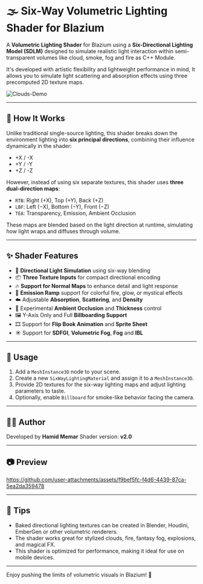 # 🌫️ Six-Way Volumetric Lighting Shader for Blazium

A **Volumetric Lighting Shader** for Blazium using a **Six-Directional Lighting Model (SDLM)** designed to simulate realistic light interaction within semi-transparent volumes like cloud, smoke, fog and fire as C++ Module.

It's developed with artistic flexibility and lightweight performance in mind, It allows you to simulate light scattering and absorption effects using three precomputed 2D texture maps.

![Clouds-Demo](https://github.com/user-attachments/assets/15ffdc9d-4f07-4ce2-9779-acefb63e3db8)

---

## 🧠 How It Works

Unlike traditional single-source lighting, this shader breaks down the environment lighting into **six principal directions**, combining their influence dynamically in the shader:

- +X / -X
- +Y / -Y
- +Z / -Z

However, instead of using six separate textures, this shader uses **three dual-direction maps**:

- `RTB`: Right (+X), Top (+Y), Back (+Z)
- `LBF`: Left (−X), Bottom (−Y), Front (−Z)
- `TEA`: Transparency, Emission, Ambient Occlusion

These maps are blended based on the light direction at runtime, simulating how light wraps and diffuses through volume.

---

## ✨ Shader Features

- 🧊 **Directional Light Simulation** using six-way blending
- 📦 **Three Texture Inputs** for compact directional encoding
- 🔥 **Support for Normal Maps** to enhance detail and light response
- 🌈 **Emission Ramp** support for colorful fire, glow, or mystical effects
- ☁️ Adjustable **Absorption**, **Scattering**, and **Density**
- 🧪 Experimental **Ambient Occlusion** and **Thickness** control
- 🖼️ Y-Axis Only and Full **Billboarding Support**
- 🎞️ Support for **Flip Book Animation** and **Sprite Sheet**
- ☀️ Support for **SDFGI**, **Volumetric Fog**, **Fog** and **IBL**

---

## 🧰 Usage

1. Add a `MeshInstance3D` node to your scene.
2. Create a new `SixWayLightingMaterial` and assign it to a `MeshInstance3D`.
3. Provide 2D textures for the six-way lighting maps and adjust lighting parameters to taste.
4. Optionally, enable `Billboard` for smoke-like behavior facing the camera.

---

## 🧑‍💻 Author

Developed by **Hamid Memar**
Shader version: **v2.0**

---

## 📷 Preview

https://github.com/user-attachments/assets/f9bef5fc-f4d6-4439-87ca-5ea2da359478

---

## 🔮 Tips

- Baked directional lighting textures can be created in Blender, Houdini, EmberGen or other volumetric renderers.
- The shader works great for stylized clouds, fire, fantasy fog, explosions, and magical FX.
- This shader is optimized for performance, making it ideal for use on mobile devices.

---

Enjoy pushing the limits of volumetric visuals in Blazium! 🌌
